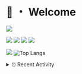 # 👋 ・ Welcome
![](https://komarev.com/ghpvc/?username=Lorenzo0111)

![](https://img.shields.io/badge/Java-ED8B00?style=for-the-badge&logo=java&logoColor=white)
![](https://img.shields.io/badge/JavaScript-323330?style=for-the-badge&logo=javascript&logoColor=F7DF1E)
![](https://img.shields.io/badge/Node.js-339933?style=for-the-badge&logo=nodedotjs&logoColor=white)
![](https://img.shields.io/badge/React-20232A?style=for-the-badge&logo=react&logoColor=61DAFB)

[![](https://github-readme-stats.vercel.app/api?username=Lorenzo0111&show_icons=true&count_private=true)](https://github.com/Lorenzo0111)
![Top Langs](https://github-readme-stats.vercel.app/api/top-langs/?username=Lorenzo0111&layout=compact)

<details>
<summary>⏰ Recent Activity</summary>

<!--RECENT_ACTIVITY:start-->
1. ![comment] **Commented:** [ZombieStriker/QualityArmoryVehicles2#56](https://github.com/ZombieStriker/QualityArmoryVehicles2/issues/56#issuecomment-953495403)
2. ![comment] **Commented:** [sgtcaze/NametagEdit#658](https://github.com/sgtcaze/NametagEdit/issues/658#issuecomment-953495045)
3. ![release] Released [v1.0](https://github.com/Lorenzo0111/DebugEconomy/releases/tag/v1.0) in [Lorenzo0111/DebugEconomy](https://github.com/Lorenzo0111/DebugEconomy)
4. ![repoCreated] Created new repository [Lorenzo0111/DebugEconomy](https://github.com/Lorenzo0111/DebugEconomy)
5. ![issueOpened] **Issue opened:** [ZombieStriker/QualityArmory#196](https://github.com/ZombieStriker/QualityArmory/issues/196)
6. ![issueOpened] **Issue opened:** [ZombieStriker/QualityArmory#197](https://github.com/ZombieStriker/QualityArmory/issues/197)
7. ![issueOpened] **Issue opened:** [ZombieStriker/QualityArmory#195](https://github.com/ZombieStriker/QualityArmory/issues/195)
8. ![issueOpened] **Issue opened:** [ZombieStriker/QualityArmory#194](https://github.com/ZombieStriker/QualityArmory/issues/194)
9. ![comment] **Commented:** [ZombieStriker/QualityArmory#192](https://github.com/ZombieStriker/QualityArmory/issues/192#issuecomment-953070520)
10. ![issueClosed] **Issue closed:** [ZombieStriker/QualityArmoryVehicles2#35](https://github.com/ZombieStriker/QualityArmoryVehicles2/issues/35)
<!--RECENT_ACTIVITY:end-->


<!--RECENT_ACTIVITY:last_update-->
Last Updated: Thursday, October 28th, 2021, 12:17:40 PM
<!--RECENT_ACTIVITY:last_update_end-->
</details>

[issueOpened]: https://cdn.jsdelivr.net/gh/Readme-Workflows/Readme-Icons@main/icons/octicons/IssueOpenedOld.svg
[issueClosed]: https://cdn.jsdelivr.net/gh/Readme-Workflows/Readme-Icons@main/icons/octicons/IssueClosedOld.svg

[prOpened]: https://cdn.jsdelivr.net/gh/Readme-Workflows/Readme-Icons@main/icons/octicons/PullRequestOpened.svg
[prClosed]: https://cdn.jsdelivr.net/gh/Readme-Workflows/Readme-Icons@main/icons/octicons/PullRequestClosed.svg
[prMerged]: https://cdn.jsdelivr.net/gh/Readme-Workflows/Readme-Icons@main/icons/octicons/PullRequestMerged.svg

[comment]: https://cdn.jsdelivr.net/gh/Readme-Workflows/Readme-Icons@main/icons/octicons/Comment.svg

[changesRequested]: https://cdn.jsdelivr.net/gh/Readme-Workflows/Readme-Icons@main/icons/octicons/RequestedChanges.svg
[approved]: https://cdn.jsdelivr.net/gh/Readme-Workflows/Readme-Icons@main/icons/octicons/ApprovedChanges.svg

[repoCreated]: https://cdn.jsdelivr.net/gh/Readme-Workflows/Readme-Icons@main/icons/octicons/Repository.svg
[release]: https://cdn.jsdelivr.net/gh/Readme-Workflows/Readme-Icons@main/icons/octicons/Release.svg
[star]: https://cdn.jsdelivr.net/gh/Readme-Workflows/Readme-Icons@main/icons/octicons/StarredRepository.svg
[wiki]: https://cdn.jsdelivr.net/gh/Readme-Workflows/Readme-Icons@main/icons/octicons/Wiki.svg
[fork]: https://cdn.jsdelivr.net/gh/Readme-Workflows/Readme-Icons@main/icons/octicons/ForkedRepository.svg
[people]: https://cdn.jsdelivr.net/gh/Readme-Workflows/Readme-Icons@main/icons/octicons/People.svg
